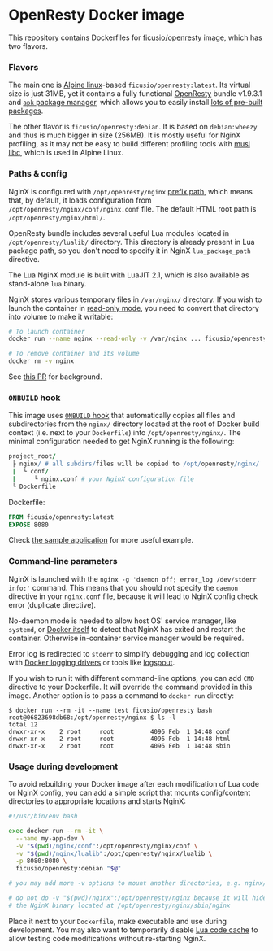# OpenResty Docker image

This repository contains Dockerfiles for [ficusio/openresty](https://hub.docker.com/r/ficusio/openresty/) image, which has two flavors.

### Flavors

The main one is [Alpine linux](https://hub.docker.com/_/alpine/)-based `ficusio/openresty:latest`. Its virtual size is just 31MB, yet it contains a fully functional [OpenResty](http://openresty.org) bundle v1.9.3.1 and [`apk` package manager](http://wiki.alpinelinux.org/wiki/Alpine_Linux_package_management), which allows you to easily install [lots of  pre-built packages](https://pkgs.alpinelinux.org/packages).

The other flavor is `ficusio/openresty:debian`. It is based on `debian:wheezy` and thus is much bigger in size (256MB). It is mostly useful for NginX profiling, as it may not be easy to build different profiling tools with [musl libc](http://www.musl-libc.org/), which is used in Alpine Linux.

### Paths & config

NginX is configured with `/opt/openresty/nginx` [prefix path](http://nginx.org/en/docs/configure.html), which means that, by default, it loads configuration from `/opt/openresty/nginx/conf/nginx.conf` file. The default HTML root path is `/opt/openresty/nginx/html/`.

OpenResty bundle includes several useful Lua modules located in `/opt/openresty/lualib/` directory. This directory is already present in Lua package path, so you don't need to specify it in NginX `lua_package_path` directive.

The Lua NginX module is built with LuaJIT 2.1, which is also available as stand-alone `lua` binary.

NginX stores various temporary files in `/var/nginx/` directory. If you wish to launch the container in [read-only mode](https://github.com/docker/docker/pull/10093), you need to convert that directory into volume to make it writable:

```sh
# To launch container
docker run --name nginx --read-only -v /var/nginx ... ficusio/openresty

# To remove container and its volume
docker rm -v nginx
```

See [this PR](https://github.com/ficusio/openresty/pull/7) for background.

### `ONBUILD` hook

This image uses [`ONBUILD` hook](http://docs.docker.com/engine/reference/builder/#onbuild) that automatically copies all files and subdirectories from the `nginx/` directory located at the root of Docker build context (i.e. next to your `Dockerfile`) into `/opt/openresty/nginx/`. The minimal configuration needed to get NginX running is the following:

```coffee
project_root/
 ├ nginx/ # all subdirs/files will be copied to /opt/openresty/nginx/
 |  └ conf/
 |     └ nginx.conf # your NginX configuration file
 └ Dockerfile
```

Dockerfile:

```dockerfile
FROM ficusio/openresty:latest
EXPOSE 8080
```

Check [the sample application](https://github.com/ficusio/openresty/tree/master/_example) for more useful example.

### Command-line parameters

NginX is launched with the `nginx -g 'daemon off; error_log /dev/stderr info;'` command. This means that you should not specify the `daemon` directive in your `nginx.conf` file, because it will lead to NginX config check error (duplicate directive).

No-daemon mode is needed to allow host OS' service manager, like `systemd`, or [Docker itself](http://docs.docker.com/engine/reference/commandline/cli/#restart-policies) to detect that NginX has exited and restart the container. Otherwise in-container service manager would be required.

Error log is redirected to `stderr` to simplify debugging and log collection with [Docker logging drivers](https://docs.docker.com/engine/reference/logging/overview/) or tools like [logspout](https://github.com/gliderlabs/logspout).

If you wish to run it with different command-line options, you can add `CMD` directive to your Dockerfile. It will override the command provided in this image. Another option is to pass a command to `docker run` directly:

```text
$ docker run --rm -it --name test ficusio/openresty bash
root@06823698db68:/opt/openresty/nginx $ ls -l
total 12
drwxr-xr-x    2 root     root          4096 Feb  1 14:48 conf
drwxr-xr-x    2 root     root          4096 Feb  1 14:48 html
drwxr-xr-x    2 root     root          4096 Feb  1 14:48 sbin
```

### Usage during development

To avoid rebuilding your Docker image after each modification of Lua code or NginX config, you can add a simple script that mounts config/content directories to appropriate locations and starts NginX:

```bash
#!/usr/bin/env bash

exec docker run --rm -it \
  --name my-app-dev \
  -v "$(pwd)/nginx/conf":/opt/openresty/nginx/conf \
  -v "$(pwd)/nginx/lualib":/opt/openresty/nginx/lualib \
  -p 8080:8080 \
  ficusio/openresty:debian "$@"

# you may add more -v options to mount another directories, e.g. nginx/html/

# do not do -v "$(pwd)/nginx":/opt/openresty/nginx because it will hide
# the NginX binary located at /opt/openresty/nginx/sbin/nginx
```

Place it next to your `Dockerfile`, make executable and use during development. You may also want to temporarily disable [Lua code cache](https://github.com/openresty/lua-nginx-module#lua_code_cache) to allow testing code modifications without re-starting NginX.

